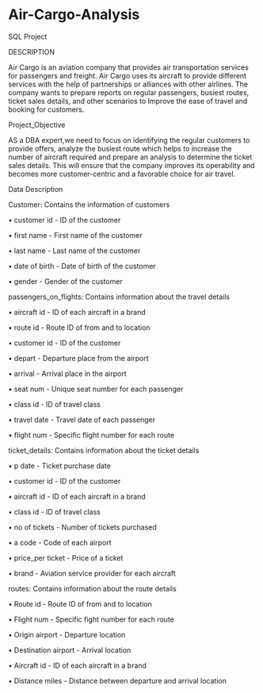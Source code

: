 # Air-Cargo-Analysis
SQL Project

DESCRIPTION

Air Cargo is an aviation company that provides air transportation services for passengers and freight. Air Cargo uses its aircraft to provide different services with the help of partnerships or alliances with other airlines. The company wants to prepare reports on regular passengers, busiest routes, ticket sales details, and other scenarios to Improve the ease of travel and booking for customers.


Project_Objective

AS a DBA expert,we need to focus on identifying the regular customers to provide offers, analyze the busiest route which helps to increase the number of aircraft required and prepare an analysis to determine the ticket sales details. This will ensure that the company improves its operability and becomes more customer-centric and a favorable choice for air travel.


Data Description 


Customer: Contains the information of customers

•	customer id - ID of the customer

•	first name - First name of the customer

•	last name - Last name of the customer

•	date of birth - Date of birth of the customer

•	gender - Gender of the customer


passengers_on_flights: Contains information about the travel details

•	aircraft id - ID of each aircraft in a brand

•	route id - Route ID of from and to location

•	customer id - ID of the customer

•	depart - Departure place from the airport

•	arrival - Arrival place in the airport

•	seat num - Unique seat number for each passenger

•	class id - ID of travel class

•	travel date - Travel date of each passenger

•	flight num - Specific flight number for each route


ticket_details: Contains information about the ticket details

•	p date - Ticket purchase date

•	customer id - ID of the customer

•	aircraft id - ID of each aircraft in a brand

•	class id - ID of travel class

•	no of tickets - Number of tickets purchased

•	a code - Code of each airport

•	price_per ticket - Price of a ticket

•	brand - Aviation service provider for each aircraft


routes: Contains information about the route details

•	Route id - Route ID of from and to location

•	Flight num - Specific fight number for each route

•	Origin airport - Departure location

•	Destination airport - Arrival location

•	Aircraft id - ID of each aircraft in a brand

•	Distance miles - Distance between departure and arrival location

